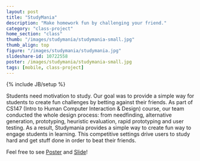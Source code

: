 ```yaml
---
layout: post
title: "StudyMania"
description: "Make homework fun by challenging your friend."
category: "class-project"
home_section: "class"
thumb: "/images/studymania/studymania-small.jpg"
thumb_align: top
figure: "/images/studymania/studymania.jpg"
slideshare-id: 10722558
poster: /images/studymania/studymania-small.jpg
tags: [mobile, class-project]
---
```

{% include JB/setup %}

Students need motivation to study.  Our goal was to provide a simple way for students to create fun challenges by betting against their friends.
As part of CS147 (Intro to Human Computer Interaction & Design) course, our team conducted the whole design process: from needfinding, alternative generation, prototyping, heuristic evaluation, rapid prototyping and user testing.
As a result, Studymania provides a simple way to create fun way to engage students in learning. This competitive settings drive users to study hard and get stuff done in order to beat their friends.

Feel free to see [Poster](/images/studymania/studymania-small.jpg)
and [Slide](http://www.slideshare.net/kanitw/studymaniapresentationpdf)!

